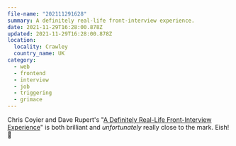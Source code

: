 ```yaml
---
file-name: "202111291628"
summary: A definitely real-life front-interview experience.
date: 2021-11-29T16:28:00.878Z
updated: 2021-11-29T16:28:00.878Z
location:
  locality: Crawley
  country_name: UK
category:
  - web
  - frontend
  - interview
  - job
  - triggering
  - grimace
---
```


Chris Coyier and Dave Rupert's "[A Definitely Real-Life Front-Interview Experience](https://youtu.be/0cjZ0AoGSPE)" is both brilliant and *unfortunately* really close to the mark. Eish! 😬
